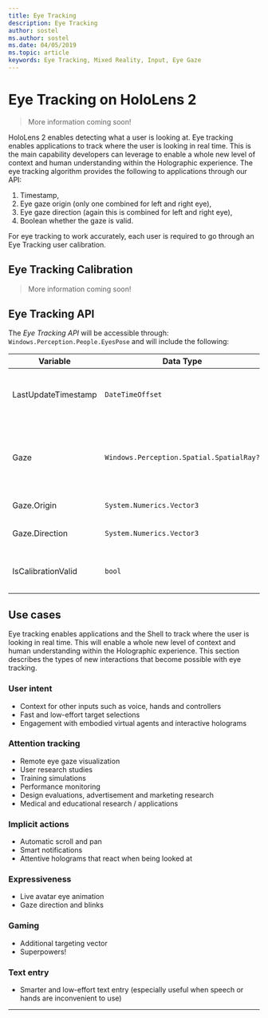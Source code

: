 ```yaml
---
title: Eye Tracking
description: Eye Tracking
author: sostel
ms.author: sostel
ms.date: 04/05/2019
ms.topic: article
keywords: Eye Tracking, Mixed Reality, Input, Eye Gaze
---
```

# Eye Tracking on HoloLens 2

> More information coming soon!

HoloLens 2 enables detecting what a user is looking at. Eye tracking enables applications to track where the user is looking in real time.  This is the main capability developers can leverage to enable a whole new level of context and human understanding within the Holographic experience. The eye tracking algorithm provides the following to applications through our API: 

1.	Timestamp, 
2.	Eye gaze origin (only one combined for left and right eye), 
3.	Eye gaze direction (again this is combined for left and right eye), 
4.	Boolean whether the gaze is valid. 

For eye tracking to work accurately, each user is required to go through an Eye Tracking user calibration. 


## Eye Tracking Calibration

> More information coming soon!

## Eye Tracking API
The _Eye Tracking API_ will be accessible through: `Windows.Perception.People.EyesPose` and will include the following:

| Variable | Data Type |  Description |
|---|---|---|
| LastUpdateTimestamp | `DateTimeOffset` | Returns last timestamp when the ET signal was updated. | 
| Gaze | `Windows.Perception.Spatial.SpatialRay?` | Ray representing the gaze based on a combination of left and right eye. |  
| Gaze.Origin  | `System.Numerics.Vector3`  | Single eye gaze origin. |  
| Gaze.Direction  | `System.Numerics.Vector3`  | Single eye gaze direction. | 
| IsCalibrationValid  | `bool`  | Indicates whether the user is calibrated. |  


## Use cases
Eye tracking enables applications and the Shell to track where the user is looking in real time. This will enable a whole new level of context and human understanding within the Holographic experience. This section describes the types of new interactions that become possible with eye tracking.

### User intent	    
-	Context for other inputs such as voice, hands and controllers
-	Fast and low-effort target selections
-	Engagement with embodied virtual agents and interactive holograms	

### Attention tracking	 
-	Remote eye gaze visualization
-	User research studies 
-	Training simulations
-	Performance monitoring
-	Design evaluations, advertisement and marketing research
-	Medical and educational research / applications	

### Implicit actions	 
-	Automatic scroll and pan
-	Smart notifications
-	Attentive holograms that react when being looked at	

### Expressiveness	 
-	Live avatar eye animation
-	Gaze direction and blinks	

### Gaming 	 
-	Additional targeting vector
-	Superpowers! 	

### Text entry 	 
-	Smarter and low-effort text entry (especially useful when speech or hands are inconvenient to use)	

---
